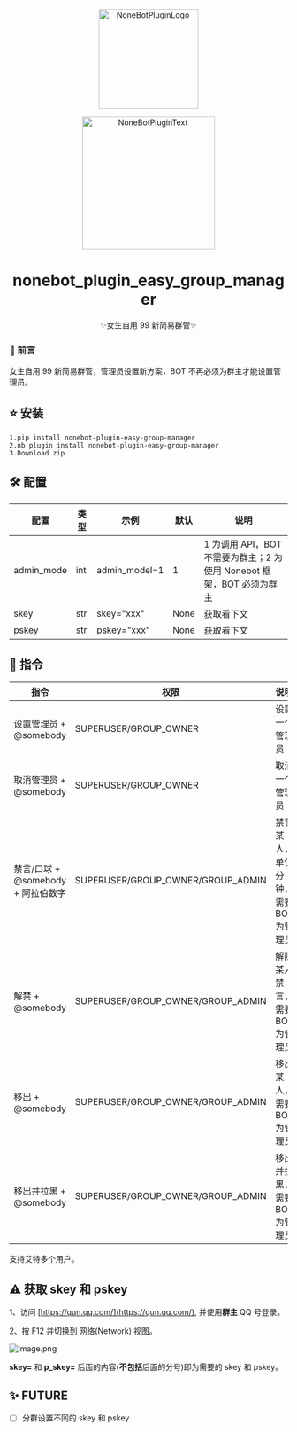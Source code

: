 <div align="center">
  <img src="https://s2.loli.net/2022/06/16/opBDE8Swad5rU3n.png" width="180" height="180" alt="NoneBotPluginLogo">
  <br>
  <p><img src="https://s2.loli.net/2022/06/16/xsVUGRrkbn1ljTD.png" width="240" alt="NoneBotPluginText"></p>
</div>

<div align="center">

# nonebot_plugin_easy_group_manager
✨女生自用 99 新简易群管✨

</div>

### 📣 前言

女生自用 99 新简易群管，管理员设置新方案，BOT 不再必须为群主才能设置管理员。

## ⭐ 安装
    1.pip install nonebot-plugin-easy-group-manager
    2.nb plugin install nonebot-plugin-easy-group-manager
    3.Download zip

## 🛠️ 配置

| 配置       | 类型 | 示例          | 默认 | 说明                                                               |
| ---------- | --- | ------------- | ---- | ----------------------------------------------------------------- |
| admin_mode | int | admin_model=1 | 1    | 1 为调用 API，BOT 不需要为群主；2 为使用 Nonebot 框架，BOT 必须为群主 |
| skey       | str | skey="xxx"    | None | 获取看下文                                                         |
| pskey      | str | pskey="xxx"   | None | 获取看下文                                                         |

## 🎉 指令

| 指令                              | 权限                              | 说明                                |
| --------------------------------- | --------------------------------- | ---------------------------------- |
| 设置管理员 + @somebody             | SUPERUSER/GROUP_OWNER             | 设置一个管理员                      |
| 取消管理员 + @somebody             | SUPERUSER/GROUP_OWNER             | 取消一个管理员                      |
| 禁言/口球  + @somebody + 阿拉伯数字 | SUPERUSER/GROUP_OWNER/GROUP_ADMIN | 禁言某人，单位分钟，需要 BOT 为管理员 |
| 解禁 + @somebody                  | SUPERUSER/GROUP_OWNER/GROUP_ADMIN  | 解除某人禁言，需要 BOT 为管理员      |
| 移出 + @somebody                  | SUPERUSER/GROUP_OWNER/GROUP_ADMIN  | 移出某人，需要 BOT 为管理员          |
| 移出并拉黑 + @somebody             | SUPERUSER/GROUP_OWNER/GROUP_ADMIN | 移出并拉黑，需要 BOT 为管理员         |

支持艾特多个用户。

## ⚠️ 获取 skey 和 pskey

1、访问 [https://qun.qq.com/](https://qun.qq.com/), 并使用**群主** QQ 号登录。

2、按 F12 并切换到 网络(Network) 视图。

![image.png](https://s2.loli.net/2023/01/26/a4lLFwDbJjPmfSE.png)

**skey=** 和 **p_skey=** 后面的内容(**不包括**后面的分号)即为需要的 skey 和 pskey。

## ✨ FUTURE

- [ ] 分群设置不同的 skey 和 pskey
